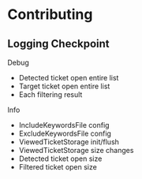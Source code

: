 # Contributing

## Logging Checkpoint

Debug

- Detected ticket open entire list
- Target ticket open entire list
- Each filtering result

Info

- IncludeKeywordsFile config
- ExcludeKeywordsFile config
- ViewedTicketStorage init/flush
- ViewedTicketStorage size changes
- Detected ticket open size
- Filtered ticket open size

